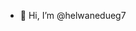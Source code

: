 - 👋 Hi, I’m @helwanedueg7


<!---
helwanedueg7/helwanedueg7 is a ✨ special ✨ repository because its `README.md` (this file) appears on your GitHub profile.
You can click the Preview link to take a look at your changes.
--->
